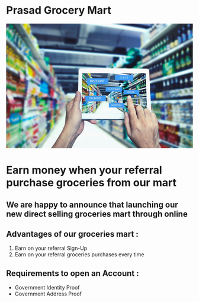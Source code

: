# Prasad Grocery Mart
![](https://github.com/prasadbobbilla/Prasad-Grocery-Mart/blob/master/GettyImages-691117788-5ab9a1053418c60036b78d71-5abda7bf0e23d9003637f418.jpg)
<h1>Earn money when your referral purchase groceries from our mart</h1>
<h2>We are happy to announce that launching our new direct selling groceries mart through online</h2>
<h2> Advantages of our groceries mart :</h2>
<ol> 
  <li>Earn on your referral Sign-Up</li>
  <li>Earn on your referral groceries purchases every time</li>
</ol>
<h2> Requirements to open an Account :</h2>
<ul>
  <li>Government Identity Proof</li>
  <li>Government Address Proof</li>
</ul>
